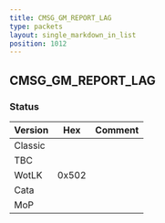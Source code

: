 ```yaml
---
title: CMSG_GM_REPORT_LAG
type: packets
layout: single_markdown_in_list
position: 1012
---
```


## CMSG_GM_REPORT_LAG

### Status

Version    | Hex        | Comment
---------- | ---------- | ---------- 
Classic    |            | 
TBC        |            | 
WotLK      | 0x502      | 
Cata       |            | 
MoP        |            | 